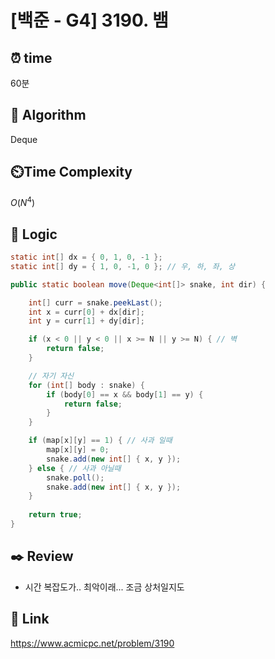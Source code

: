 # [백준 - G4] 3190. 뱀

## ⏰  **time**
60분

## :pushpin: **Algorithm**
Deque

## ⏲️**Time Complexity**
$O(N^4)$

## :round_pushpin: **Logic**

```java
static int[] dx = { 0, 1, 0, -1 };
static int[] dy = { 1, 0, -1, 0 }; // 우, 하, 좌, 상

public static boolean move(Deque<int[]> snake, int dir) {

	int[] curr = snake.peekLast();
	int x = curr[0] + dx[dir];
	int y = curr[1] + dy[dir];

	if (x < 0 || y < 0 || x >= N || y >= N) { // 벽
		return false;
	}

	// 자기 자신
	for (int[] body : snake) {
		if (body[0] == x && body[1] == y) {
			return false;
		}
	}

	if (map[x][y] == 1) { // 사과 일때
		map[x][y] = 0;
		snake.add(new int[] { x, y });
	} else { // 사과 아닐때
		snake.poll();
		snake.add(new int[] { x, y });
	}
		
	return true;
}
```


## :black_nib: **Review**
- 시간 복잡도가.. 최악이래... 조금 상처일지도

## 📡 Link
https://www.acmicpc.net/problem/3190